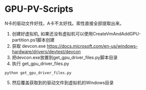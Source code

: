 # GPU-PV-Scripts
N卡的驱动文件好找，A卡不太好找。索性直接全部提取出来。
1. 创建好虚拟机, 如果还没有虚拟机可以使用CreateVmAndAddGPU-partition.ps1脚本创建
2. 获取 devcon.exe https://docs.microsoft.com/en-us/windows-hardware/drivers/devtest/devcon
3. 把devcon.exe放置到get_gpu_driver_files.py脚本目录
4. 执行 get_gpu_driver_files.py
```
python get_gpu_driver_files.py
```
5. 然后覆盖获取到的驱动文件到虚拟机的Windows目录